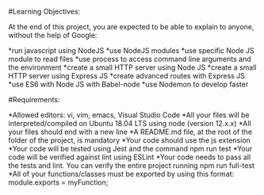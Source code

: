 #Learning Objectives:

At the end of this project, you are expected to be able to explain to anyone, without the help of Google:

*run javascript using NodeJS
*use NodeJS modules
*use specific Node JS module to read files
*use process to access command line arguments and the environment
*create a small HTTP server using Node JS
*create a small HTTP server using Express JS
*create advanced routes with Express JS
*use ES6 with Node JS with Babel-node
*use Nodemon to develop faster

#Requirements:

*Allowed editors: vi, vim, emacs, Visual Studio Code
*All your files will be interpreted/compiled on Ubuntu 18.04 LTS using node (version 12.x.x)
*All your files should end with a new line
*A README.md file, at the root of the folder of the project, is mandatory
*Your code should use the js extension
*Your code will be tested using Jest and the command npm run test
*Your code will be verified against lint using ESLint
*Your code needs to pass all the tests and lint. You can verify the entire project running npm run full-test
*All of your functions/classes must be exported by using this format: module.exports = myFunction;
